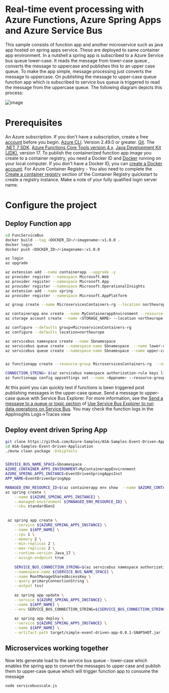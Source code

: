 # Real-time event processing with Azure Functions, Azure Spring Apps and Azure Service Bus

This sample consists of function app and another microservice such as java app hosted on spring apps service. These are deployed to same container app environment.
In a nutshell  a spring app is subscribed to a Azure Service bus queue lower-case. It reads the message from lower-case queue , converts the message to uppercase and publishes this to an upper case queue. To make the app simple, message processing just converts the message to uppercase. On publishing the message to upper-case queue function app which is subscribed to service bus queue is triggered to read the message from the uppercase queue.
The following diagram depicts this process:

![image](https://github.com/Azure/azure-functions-on-container-apps/assets/45637559/bf0c370f-d747-470a-8e87-39a59e87e1ca)

# Prerequisites

An Azure subscription. If you don't have a subscription, create a free [account](https://azure.microsoft.com/free/) before you begin.
[Azure CLI](https://learn.microsoft.com/en-us/cli/azure/install-azure-cli). Version 2.49.0 or greater.
[Git](https://git-scm.com/downloads).
The [.NET 7 SDK](https://dotnet.microsoft.com/download).
[Azure Functions Core Tools version 4.x](https://learn.microsoft.com/en-us/azure/azure-functions/functions-run-local#v2).
[Java Development Kit (JDK)](https://learn.microsoft.com/en-us/java/azure/jdk/), version 17.
To publish the containerized function app image you create to a container registry, you need a Docker ID and [Docker](https://docs.docker.com/install/) running on your local computer. If you don't have a Docker ID, you can [create a Docker account](https://hub.docker.com/signup).
For Azure Container Registry - You also need to complete the [Create a container registry](https://learn.microsoft.com/en-us/azure/container-registry/container-registry-get-started-portal#create-a-container-registry) section of the Container Registry quickstart to create a registry instance. Make a note of your fully qualified login server name.

# Configure the project
## Deploy Function app

```sh
cd FuncServiceBus
docker build --tag <DOCKER_ID>/<imagename>:v1.0.0 .
docker login
docker push <DOCKER_ID>/<imagename>:v1.0.0

az login
az upgrade

az extension add --name containerapp --upgrade -y
az provider register --namespace Microsoft.Web 
az provider register --namespace Microsoft.App 
az provider register --namespace Microsoft.OperationalInsights
az extension add --name spring
az provider register --namespace Microsoft.AppPlatform

az group create --name MicroservicesContainers-rg --location northeurope

az containerapp env create --name MyContainerappEnvironment --resource-group MicroservicesContainers-rg --location northeurope
az storage account create --name <STORAGE_NAME> --location northeurope --resource-group MicroservicesContainers-rg --sku Standard_LRS

az configure --defaults group=MicroservicesContainers-rg
az configure --defaults location=northeurope

az servicebus namespace create --name Sbnamespace
az servicebus queue create --namespace-name Sbnamespace  --name lower-case
az servicebus queue create --namespace-name Sbnamespace --name upper-case


az functionapp create --resource-group MicroservicesContainers-rg  --name <Appname> --environment MyContainerappEnvironment --storage-account <STORAGE_NAME> --functions-version 4 --runtime dotnet-isolated --image <DOCKER_ID>/<imagename>:v1.0.0  --registry-username <REGISTRY_NAME> --registry-password <ADMIN_PASSWORD>

CONNECTION_STRING= $(az servicebus namespace authorization-rule keys list --namespace-name Sbnamespace  --name RootManageSharedAccessKey --query primaryConnectionString --output tsv)
az functionapp config appsettings set --name <Appname> --resource-group MicroservicesContainers-rg  --settings AzureWebJobsServiceBus=$CONNECTION_STRING

```
At this point you can quickly test if functions is been triggered post publishing messages in the upper-case queue. Send a message to upper-case queue with Service Bus Explorer. For more information, see the [Send a message to a queue or topic section](https://learn.microsoft.com/en-us/azure/service-bus-messaging/explorer#send-a-message-to-a-queue-or-topic) of [Use Service Bus Explorer to run data operations on Service Bus](https://learn.microsoft.com/en-us/azure/service-bus-messaging/explorer). You may check the function logs in the AppInisghts Logs->Traces view 

## Deploy event driven Spring App

```sh
git clone https://github.com/Azure-Samples/ASA-Samples-Event-Driven-Application.git
cd ASA-Samples-Event-Driven-Application
./mvnw clean package -DskipTests


SERVICE_BUS_NAME_SPACE=Sbnamespace 
AZURE_CONTAINER_APPS_ENVIRONMENT=MyContainerappEnvironment
AZURE_SPRING_APPS_INSTANCE=EventDrivenSpringAppsInst
APP_NAME=EventDrivenSpringApp

MANAGED_ENV_RESOURCE_ID=$(az containerapp env show  --name $AZURE_CONTAINER_APPS_ENVIRONMENT  --query id  --output tsv)
az spring create \
    --name ${AZURE_SPRING_APPS_INSTANCE} \
    --managed-environment ${MANAGED_ENV_RESOURCE_ID} \
    --sku standardGen2
    
 
 az spring app create \
    --service ${AZURE_SPRING_APPS_INSTANCE} \
    --name ${APP_NAME} \
    --cpu 1 \
    --memory 2 \
    --min-replicas 2 \
    --max-replicas 2 \
    --runtime-version Java_17 \
    --assign-endpoint true
    
    SERVICE_BUS_CONNECTION_STRING=$(az servicebus namespace authorization-rule keys list \
    --namespace-name ${SERVICE_BUS_NAME_SPACE} \
    --name RootManageSharedAccessKey \
    --query primaryConnectionString \
    --output tsv)
    
    az spring app update \
    --service ${AZURE_SPRING_APPS_INSTANCE} \
    --name ${APP_NAME} \
    --env SERVICE_BUS_CONNECTION_STRING=${SERVICE_BUS_CONNECTION_STRING}
    
    az spring app deploy \
    --service ${AZURE_SPRING_APPS_INSTANCE} \
    --name ${APP_NAME} \
    --artifact-path target/simple-event-driven-app-0.0.1-SNAPSHOT.jar
  ```
  
 ## Microservices working together
    
   Now lets generate load to the service bus queue - lower-case which enables the spring app to convert the messages to upper case and publish them to upper-case queue which will trigger function app to consume the message 
   
```sh
node servicebusscale.js
```
